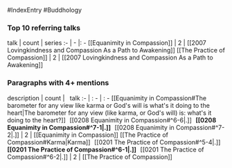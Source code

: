 #IndexEntry #Buddhology

### Top 10 referring talks
talk | count | series
:- | - |: -
[[Equanimity in Compassion]] | 2 | [[2007 Lovingkindness and Compassion As a Path to Awakening]]
[[The Practice of Compassion]] | 2 | [[2007 Lovingkindness and Compassion As a Path to Awakening]]

### Paragraphs with 4+ mentions
description | count | &nbsp;&nbsp;talk
:- | : - | : -
[[Equanimity in Compassion#The barometer for any view like karma or God's will is what's it doing to the heart\|The barometer for any view (like karma, or God's will) is: what's it doing to the heart?]] &nbsp;&nbsp;[[0208 Equanimity in Compassion#^6-6\|.]] &nbsp; **[[0208 Equanimity in Compassion#^7-1\|.]]** &nbsp; [[0208 Equanimity in Compassion#^7-2\|.]] | 2 | [[Equanimity in Compassion]]
[[The Practice of Compassion#Karma\|Karma]] &nbsp;&nbsp;[[0201 The Practice of Compassion#^5-4\|.]] &nbsp; **[[0201 The Practice of Compassion#^6-1\|.]]** &nbsp; [[0201 The Practice of Compassion#^6-2\|.]] | 2 | [[The Practice of Compassion]]

